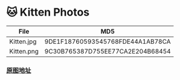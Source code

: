 # 🐱 Kitten Photos

| File       | MD5                              |
|------------|----------------------------------|
| Kitten.jpg | 9DE1F18760593545768FDE44A1AB78CA |
| Kitten.png | 9C30B765387D755EE77CA2E204B68454 |

### [原图地址](https://www.flickr.com/photos/eviltomthai/5177485690/)